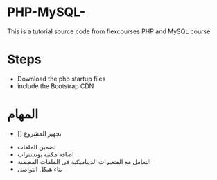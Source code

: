 # PHP-MySQL-
This is a tutorial source code from flexcourses PHP and MySQL course


# Steps 
* Download the php startup files 
* include the Bootstrap CDN

# المهام 
- [] تجهيز المشروع
* تضمين الملفات
* اضافة مكتبة بوتستراب
* التعامل مع المتغيرات الديناميكية في الملفات المضمنة
* بناء هيكل التواصل
